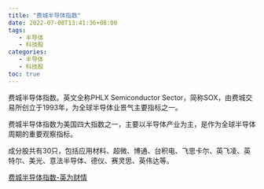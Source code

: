 ```yaml
---
title: "费城半导体指数"
date: 2022-07-08T13:41:36+08:00
tags:
   - 半导体 
   - 科技股
categories:
   - 半导体 
   - 科技股
toc: true
---
```


费城半导体指数。英文全称PHLX Semiconductor Sector，简称SOX，由费城交易所创立于1993年，为全球半导体业景气主要指标之一。

费城半导体指数为美国四大指数之一，主要以半导体产业为主，是作为全球半导体周期的重要观察指标。

成分股共有30只，包括应用材料、超微、博通、台积电、飞思卡尔、英飞凌、英特尔、美光、意法半导体、德仪、赛灵思、英伟达等。

[费城半导体指数-英为财情](https://cn.investing.com/indices/phlx-semiconductor-candlestick)

